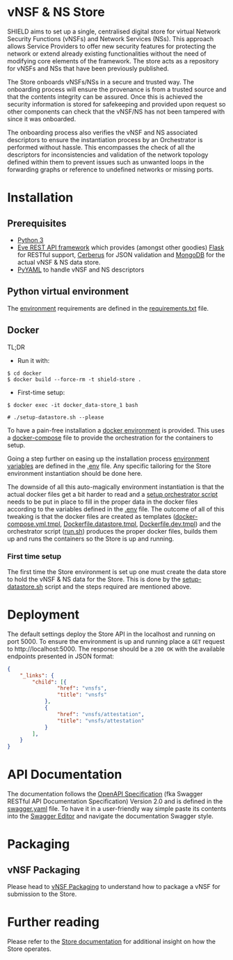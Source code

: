 # vNSF & NS Store

SHIELD aims to set up a single, centralised digital store for virtual Network Security Functions (vNSFs) and Network Services (NSs). This approach allows Service Providers to offer new security features for protecting the network or extend already existing functionalities without the need of modifying core elements of the framework. The store acts as a repository for vNSFs and NSs that have been previously published.

The Store onboards vNSFs/NSs in a secure and trusted way. The onboarding process will ensure the provenance is from a trusted source and that the contents integrity can be assured. Once this is achieved the security information is stored for safekeeping and provided upon request so other components can check that the vNSF/NS has not been tampered with since it was onboarded.

The onboarding process also verifies the vNSF and NS associated descriptors to ensure the instantiation process by an Orchestrator is performed without hassle. This encompasses the check of all the descriptors for inconsistencies and validation of the network topology defined within them to prevent issues such as unwanted loops in the forwarding graphs or reference to undefined networks or missing ports.


# Installation


## Prerequisites

* [Python 3](https://www.python.org/)
* [Eve REST API framework](http://eve.readthedocs.io/en/stable/) which provides (amongst other goodies) [Flask](http://flask.pocoo.org/) for RESTful support, [Cerberus](http://python-cerberus.org/) for JSON validation and [MongoDB](https://www.mongodb.com/) for the actual vNSF & NS data store.
* [PyYAML](http://pyyaml.org/) to handle vNSF and NS descriptors


## Python virtual environment

The [environment](http://docs.python-guide.org/en/latest/dev/virtualenvs/) requirements are defined in the [requirements.txt](docker/store-requirements.txt) file.


## Docker

TL;DR

* Run it with:

```
$ cd docker
$ docker build --force-rm -t shield-store .
```

* First-time setup:

```
$ docker exec -it docker_data-store_1 bash  

# ./setup-datastore.sh --please  
```



To have a pain-free installation a [docker environment](https://www.docker.com/) is provided. This uses a [docker-compose](https://docs.docker.com/compose/overview/) file to provide the orchestration for the containers to setup.

Going a step further on easing up the installation process [environment variables](https://docs.docker.com/compose/environment-variables/#setting-environment-variables-with-docker-compose-run) are defined in the [.env](docker/.env) file. Any specific tailoring for the Store environment instantiation should be done here.

The downside of all this auto-magically environment instantiation is that the actual docker files get a bit harder to read and a [setup orchestrator script](docker/run.sh) needs to be put in place to fill in the proper data in the docker files according to the variables defined in the [.env](docker/.env) file. The outcome of all of this tweaking is that the docker files are created as templates ([docker-compose.yml.tmpl](docker/docker-compose.yml.tmpl), [Dockerfile.datastore.tmpl](docker/Dockerfile.datastore.tmpl), [Dockerfile.dev.tmpl](docker/Dockerfile.dev.tmpl)) and the orchestrator script ([run.sh](docker/run.sh)) produces the proper docker files, builds them up and runs the containers so the Store is up and running.

### First time setup

The first time the Store environment is set up one must create the data store to hold the vNSF & NS data for the Store. This is done by the [setup-datastore.sh](docker/setup-datastore.sh) script and the steps required are mentioned above.

# Deployment

The default settings deploy the Store API in the localhost and running on port 5000. To ensure the environment is up and running place a `GET` request to http://localhost:5000. The response should be a `200 OK` with the available endpoints presented in JSON format:

```json
{
    "_links": {
        "child": [{
                "href": "vnsfs",
                "title": "vnsfs"
            },
            {
                "href": "vnsfs/attestation",
                "title": "vnsfs/attestation"
            }
        ],
    }
}
```


# API Documentation

The documentation follows the [OpenAPI Specification](https://swagger.io/specification/) (fka Swagger RESTful API Documentation Specification) Version 2.0 and is defined in the [swagger.yaml](swagger.yaml) file. To have it in a user-friendly way simple paste its contents into the [Swagger Editor](https://editor.swagger.io/) and navigate the documentation Swagger style.


# Packaging

## vNSF Packaging

Please head to [vNSF Packaging](docs/vnsf/packaging.md) to understand how to package a vNSF for submission to the Store.


# Further reading

Please refer to the [Store documentation](docs/index.md) for additional insight on how the Store operates.
